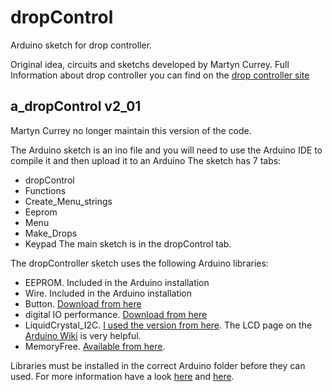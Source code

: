 # dropControl
Arduino sketch for drop controller.

Original idea, circuits and sketchs developed by Martyn Currey.
Full Information about drop controller you can find on the [drop controller site](http://www.dropcontroller.com/dropcontroller-2/)


## a_dropControl v2_01
Martyn Currey no longer maintain this version of the code.

The Arduino sketch is an ino file and you will need to use the Arduino IDE to compile it and then upload it to an Arduino
The sketch has 7 tabs:
* dropControl
* Functions
* Create_Menu_strings
* Eeprom
* Menu
* Make_Drops
* Keypad
The main sketch is in the dropControl tab.

The dropController sketch uses the following Arduino libraries:
* EEPROM. Included in the Arduino installation
* Wire. Included in the Arduino installation
* Button. [Download from here](http://arduino-info.wikispaces.com/file/view/Button.zip/405390486/Button.zip)
* digital IO performance. [Download from here](https://github.com/projectgus/digitalIOPerformance)
* LiquidCrystal_I2C. [I used the version from here](https://bitbucket.org/fmalpartida/new-liquidcrystal/wiki/Home). The LCD page on the [Arduino Wiki](http://arduino-info.wikispaces.com/LCD-Blue-I2C) is very helpful.
* MemoryFree. [Available from here](https://github.com/sudar/MemoryFree).

Libraries must be installed in the correct Arduino folder before they can used. For more information have a look [here](http://arduino.cc/en/Guide/Libraries) and [here](http://arduino-info.wikispaces.com/Arduino-Libraries).

